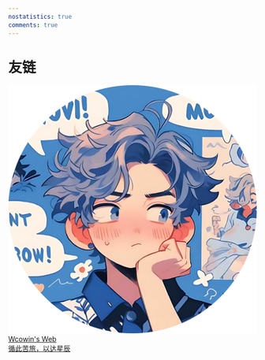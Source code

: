 ```yaml
---
nostatistics: true
comments: true
---
```


# 友链

<div class="flink-list">

<div class="flink-list-item">
    <a href="https://wcowin.work/">
        <div class="flink-item-icon">
            <img src="https://raw.githubusercontent.com/VictorWang712/Note/refs/heads/main/docs/assets/images/avatars/Wcowin.png" alt="Wcowin">
        </div>
        <div class="flink-item-name heti-skip">Wcowin's Web</div>
        <div class="flink-item-desc">循此苦旅，以达星辰</div>
    </a>
</div>

</div>